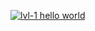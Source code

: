 [![lvl-1 hello world](https://github.com/Komroncube/gh-actions-learning/actions/workflows/hello.yml/badge.svg)](https://github.com/Komroncube/gh-actions-learning/actions/workflows/hello.yml)